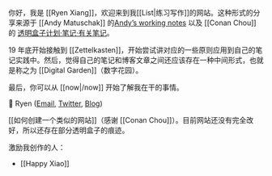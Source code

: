 你好，我是 [[Ryen Xiang]]，欢迎来到我[[List|练习写作]]的网站。这种形式的分享来源于 [[Andy Matuschak]] 的[Andyʼs working notes](https://notes.andymatuschak.org/About_these_notes) 以及 [[Conan Chou]] 的 [透明盒子计划·笔记·有关笔记](https://cbp.tldr.ink/#/notes/%E6%9C%89%E5%85%B3%E7%AC%94%E8%AE%B0.html)。

19 年底开始接触到 [[Zettelkasten]]，开始尝试讲对应的一些原则应用到自己的笔记实践中。然后，觉得自己的笔记和博客文章之间还应该存在一种中间形式，也就是称之为 [[Digital Garden]]（数字花园）。

最后，你可以从 [[now|/now]] 开始了解我在干的事情。

👋 Ryen ([Email](mailto:ryenxx@gmail.com), [Twitter](https://twitter.com/xiang578), [Blog](https://xiang578.com/))

[[如何创建一个类似的网站]]（感谢 [[Conan Chou]]）。目前网站还没有完全改好，所以还存在部分透明盒子的痕迹。


激励我创作的人：

- [[Happy Xiao]]
